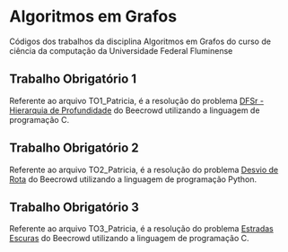 # Algoritmos em Grafos
Códigos dos trabalhos da disciplina Algoritmos em Grafos do curso de ciência da computação da Universidade Federal Fluminense
## Trabalho Obrigatório 1
Referente ao arquivo TO1_Patricia, é a resolução do problema [DFSr - Hierarquia de Profundidade](https://www.beecrowd.com.br/judge/pt/problems/view/1081) do Beecrowd utilizando a linguagem de programação C.
## Trabalho Obrigatório 2
Referente ao arquivo TO2_Patricia, é a resolução do problema [Desvio de Rota](https://www.beecrowd.com.br/judge/pt/problems/view/1123) do Beecrowd utilizando a linguagem de programação Python.
## Trabalho Obrigatório 3
Referente ao arquivo TO3_Patricia, é a resolução do problema [Estradas Escuras](https://www.beecrowd.com.br/judge/pt/problems/view/1152) do Beecrowd utilizando a linguagem de programação C.
